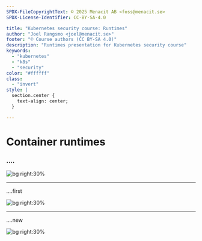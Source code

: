```yaml
---
SPDX-FileCopyrightText: © 2025 Menacit AB <foss@menacit.se>
SPDX-License-Identifier: CC-BY-SA-4.0

title: "Kubernetes security course: Runtimes"
author: "Joel Rangsmo <joel@menacit.se>"
footer: "© Course authors (CC BY-SA 4.0)"
description: "Runtimes presentation for Kubernetes security course"
keywords:
  - "kubernetes"
  - "k8s"
  - "security"
color: "#ffffff"
class:
  - "invert"
style: |
  section.center {
    text-align: center;
  }

---
```

<!-- _footer: "%ATTRIBUTION_PREFIX% Jason Thibault (CC BY 2.0)" -->
# Container runtimes
### ....

![bg right:30%](images/black_and_white_dome.jpg)

<!--
-->

---
<!-- _footer: "%ATTRIBUTION_PREFIX% Jason Thibault (CC BY 2.0)" -->
....first

![bg right:30%](images/black_and_white_dome.jpg)

<!--
-->

---
<!-- _footer: "%ATTRIBUTION_PREFIX% " -->
....new

![bg right:30%](images/.jpg)

<!--
-->

